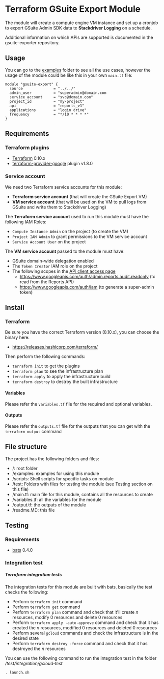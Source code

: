 # Terraform GSuite Export Module

The module will create a compute engine VM instance and set up a cronjob to export
GSuite Admin SDK data to **Stackdriver Logging** on a schedule.

Additional information on which APIs are supported is documented in the gsuite-exporter repository.

## Usage
You can go to the [examples](./examples) folder to see all the use cases, however the usage of the module could be like this in your own `main.tf` file:

```
module "gsuite-export" {
  source              = "../../"
  admin_user          = "superadmin@domain.com
  service_account     = "svc@domain.com"
  project_id          = "my-project"
  api                 = "reports_v1"
  applications        = "login drive"
  frequency           = "*/10 * * * *"
}
```

## Requirements
### Terraform plugins
- [Terraform](https://www.terraform.io/downloads.html) 0.10.x
- [terraform-provider-google](https://github.com/terraform-providers/terraform-provider-google) plugin v1.8.0

### Service account
We need two Terraform service accounts for this module:
* **Terraform service account** (that will create the GSuite Export VM)
* **VM service account** (that will be used on the VM to pull logs from GSuite and write them to Stackdriver Logging)

The **Terraform service account** used to run this module must have the following IAM Roles:
- `Compute Instance Admin` on the project (to create the VM)
- `Project IAM Admin` to grant permissions to the VM service account
- `Service Account User` on the project

The **VM service account** passed to the module must have:
- GSuite domain-wide delegation enabled
- The `Token Creator` IAM role on the project
- The following scopes in the [API client access page](https://admin.google.com/AdminHome?chromeless=1#OGX:ManageOauthClients)
  - https://www.googleapis.com/auth/admin.reports.audit.readonly (to read from the Reports API)
  - https://www.googleapis.com/auth/iam (to generate a super-admin token)


## Install

### Terraform
Be sure you have the correct Terraform version (0.10.x), you can choose the binary here:
- https://releases.hashicorp.com/terraform/

Then perform the following commands:

- `terraform init` to get the plugins
- `terraform plan` to see the infrastructure plan
- `terraform apply` to apply the infrastructure build
- `terraform destroy` to destroy the built infrastructure

#### Variables
Please refer the `variables.tf` file for the required and optional variables.

#### Outputs
Please refer the `outputs.tf` file for the outputs that you can get with the `terraform output` command

## File structure
The project has the following folders and files:

- /: root folder
- /examples: examples for using this module
- /scripts: Shell scripts for specific tasks on module
- /test: Folders with files for testing the module (see Testing section on this file)
- /main.tf: main file for this module, contains all the resources to create
- /variables.tf: all the variables for the module
- /output.tf: the outputs of the module
- /readme.MD: this file

## Testing

### Requirements
- [bats](https://github.com/sstephenson/bats) 0.4.0

### Integration test
##### Terraform integration tests
The integration tests for this module are built with bats, basically the test checks the following:
- Perform `terraform init` command
- Perform `terraform get` command
- Perform `terraform plan` command and check that it'll create *n* resources, modify 0 resources and delete 0 resources
- Perform `terraform apply -auto-approve` command and check that it has created the *n* resources, modified 0 resources and deleted 0 resources
- Perform several `gcloud` commands and check the infrastructure is in the desired state
- Perform `terraform destroy -force` command and check that it has destroyed the *n* resources

You can use the following command to run the integration test in the folder */test/integration/gcloud-test*

  `. launch.sh`
